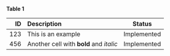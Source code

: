 **Table 1**

| **ID** | **Description**                         | **Status**  |
|-------:|:----------------------------------------|:-----------:|
|    123 | This is an example                      | Implemented |
|    456 | Another cell with **bold** and _italic_ | Implemented |